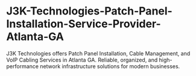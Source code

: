 # J3K-Technologies-Patch-Panel-Installation-Service-Provider-Atlanta-GA
J3K Technologies offers Patch Panel Installation, Cable Management, and VoIP Cabling Services in Atlanta GA. Reliable, organized, and high-performance network infrastructure solutions for modern businesses.

